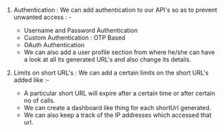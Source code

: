 1. Authentication : We can add authentication to our API's so as to prevent unwanted access : -
     * Username and Password Authentication
     * Custom Authentication : OTP Based
     * OAuth Authentication
     * We can also add a user profile section from where he/she can have a look at all its generated URL's and also change its details.

2. Limits on short URL's : We can add a certain limits on the short URL's added like :-
     * A particular short URL will expire after a certain time or after certain no of calls.
     * We can create a dashboard like thing for each shortUrl generated.
     * We can also keep a track of the IP addresses which accessed that url.

